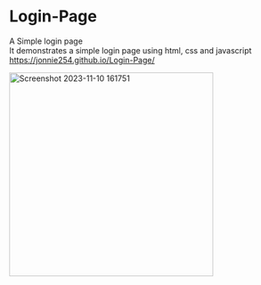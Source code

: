 # Login-Page
A Simple login page <br>
It demonstrates a simple login page using html, css and javascript<br>https://jonnie254.github.io/Login-Page/<br>


<img width="366" alt="Screenshot 2023-11-10 161751" src="https://github.com/Jonnie254/Login-Page/assets/144258478/43e7d786-0481-44fe-8d40-49469b1952b6">
